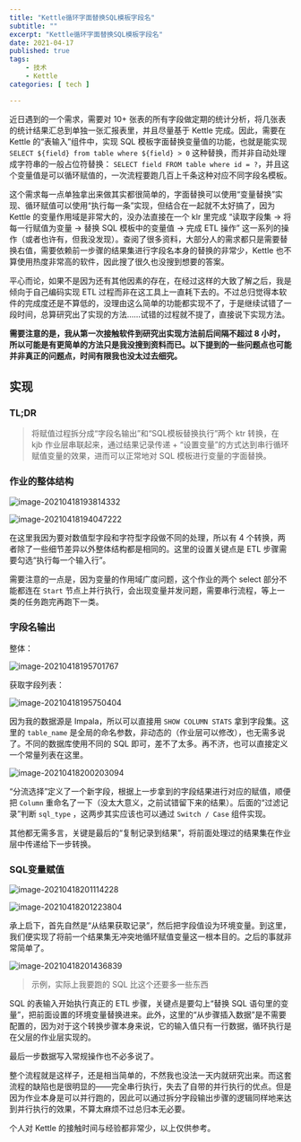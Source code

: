 ```yaml
---
title: "Kettle循环字面替换SQL模板字段名"
subtitle: ""
excerpt: "Kettle循环字面替换SQL模板字段名"
date: 2021-04-17
published: true 
tags:
    - 技术
    - Kettle
categories: [ tech ]

---
```


近日遇到的一个需求，需要对 10+ 张表的所有字段做定期的统计分析，将几张表的统计结果汇总到单独一张汇报表里，并且尽量基于 Kettle 完成。因此，需要在 Kettle 的“表输入”组件中，实现 SQL 模板字面替换变量值的功能，也就是能实现 `SELECT ${field} from table where ${field} > 0` 这种替换，而并非自动处理成字符串的一般占位符替换： `SELECT field FROM table where id = ?`，并且这个变量值是可以循环赋值的，一次流程要跑几百上千条这种对应不同字段名模板。

<!--more-->

这个需求每一点单独拿出来做其实都很简单的，字面替换可以使用“变量替换”实现、循环赋值可以使用“执行每一条”实现，但结合在一起就不太好搞了，因为 Kettle 的变量作用域是非常大的，没办法直接在一个 klr 里完成 “读取字段集 → 将每一行赋值为变量 → 替换 SQL 模板中的变量值 → 完成 ETL 操作” 这一系列的操作（或者也许有，但我没发现）。查阅了很多资料，大部分人的需求都只是需要替换右值，需要依赖前一步骤的结果集进行字段名本身的替换的非常少，Kettle 也不算使用热度非常高的软件，因此搜了很久也没搜到想要的答案。

平心而论，如果不是因为还有其他因素的存在，在经过这样的大致了解之后，我是倾向于自己编码实现 ETL 过程而非在这工具上一直耗下去的。不过总归觉得本软件的完成度还是不算低的，没理由这么简单的功能都实现不了，于是继续试错了一段时间，总算研究出了实现的方法……试错的过程就不提了，直接说下实现方法。

**需要注意的是，我从第一次接触软件到研究出实现方法前后间隔不超过 8 小时，所以可能是有更简单的方法只是我没搜到资料而已。以下提到的一些问题点也可能并非真正的问题点，时间有限我也没太过去细究。**

## 实现

### TL;DR

> 将赋值过程拆分成“字段名输出”和“SQL模板替换执行”两个 ktr 转换，在 kjb 作业层串联起来，通过结果记录传递 + “设置变量”的方式达到串行循环赋值变量的效果，进而可以正常地对 SQL 模板进行变量的字面替换。

### 作业的整体结构

![image-20210418193814332](/imgs/2021-04-17-Kettle%E5%BE%AA%E7%8E%AF%E5%AD%97%E9%9D%A2%E6%9B%BF%E6%8D%A2SQL%E6%A8%A1%E6%9D%BF%E5%AD%97%E6%AE%B5%E5%90%8D/image-20210418193814332.png)

![image-20210418194047222](/imgs/2021-04-17-Kettle%E5%BE%AA%E7%8E%AF%E5%AD%97%E9%9D%A2%E6%9B%BF%E6%8D%A2SQL%E6%A8%A1%E6%9D%BF%E5%AD%97%E6%AE%B5%E5%90%8D/image-20210418194047222.png)

在这里我因为要对数值型字段和字符型字段做不同的处理，所以有 4 个转换，两者除了一些细节差异以外整体结构都是相同的。这里的设置关键点是 ETL 步骤需要勾选“执行每一个输入行”。

需要注意的一点是，因为变量的作用域广度问题，这个作业的两个 select 部分不能都连在 `Start` 节点上并行执行，会出现变量并发问题，需要串行流程，等上一类的任务跑完再跑下一类。

### 字段名输出

整体：

![image-20210418195701767](/imgs/2021-04-17-Kettle%E5%BE%AA%E7%8E%AF%E5%AD%97%E9%9D%A2%E6%9B%BF%E6%8D%A2SQL%E6%A8%A1%E6%9D%BF%E5%AD%97%E6%AE%B5%E5%90%8D/image-20210418195701767.png)

获取字段列表：

![image-20210418195750404](/imgs/2021-04-17-Kettle%E5%BE%AA%E7%8E%AF%E5%AD%97%E9%9D%A2%E6%9B%BF%E6%8D%A2SQL%E6%A8%A1%E6%9D%BF%E5%AD%97%E6%AE%B5%E5%90%8D/image-20210418195750404.png)

因为我的数据源是 Impala，所以可以直接用 `SHOW COLUMN STATS` 拿到字段集。这里的 `table_name` 是全局的命名参数，非动态的（作业层可以修改），也无需多说了。不同的数据库使用不同的 SQL 即可，差不了太多。再不济，也可以直接定义一个常量列表在这里。

![image-20210418200203094](/imgs/2021-04-17-Kettle%E5%BE%AA%E7%8E%AF%E5%AD%97%E9%9D%A2%E6%9B%BF%E6%8D%A2SQL%E6%A8%A1%E6%9D%BF%E5%AD%97%E6%AE%B5%E5%90%8D/image-20210418200203094.png)

“分流选择”定义了一个新字段，根据上一步拿到的字段结果进行对应的赋值，顺便把 `Column` 重命名了一下（没太大意义，之前试错留下来的结果）。后面的“过滤记录”判断 `sql_type` ，这两步其实应该也可以通过 `Switch / Case` 组件实现。

其他都无需多言，关键是最后的“复制记录到结果”，将前面处理过的结果集在作业层中传递给下一步转换。

### SQL变量赋值

![image-20210418201114228](/imgs/2021-04-17-Kettle%E5%BE%AA%E7%8E%AF%E5%AD%97%E9%9D%A2%E6%9B%BF%E6%8D%A2SQL%E6%A8%A1%E6%9D%BF%E5%AD%97%E6%AE%B5%E5%90%8D/image-20210418201114228.png)

![image-20210418201223804](/imgs/2021-04-17-Kettle%E5%BE%AA%E7%8E%AF%E5%AD%97%E9%9D%A2%E6%9B%BF%E6%8D%A2SQL%E6%A8%A1%E6%9D%BF%E5%AD%97%E6%AE%B5%E5%90%8D/image-20210418201223804.png)

承上启下，首先自然是“从结果获取记录”，然后把字段值设为环境变量。到这里，我们便实现了将前一个结果集无冲突地循环赋值变量这一根本目的。之后的事就非常简单了。

![image-20210418201436839](/imgs/2021-04-17-Kettle%E5%BE%AA%E7%8E%AF%E5%AD%97%E9%9D%A2%E6%9B%BF%E6%8D%A2SQL%E6%A8%A1%E6%9D%BF%E5%AD%97%E6%AE%B5%E5%90%8D/image-20210418201436839.png)

> 示例，实际上我要跑的 SQL 比这个还要多一些东西

SQL 的表输入开始执行真正的 ETL 步骤，关键点是要勾上“替换 SQL 语句里的变量”，把前面设置的环境变量替换进来。此外，这里的“从步骤插入数据”是不需要配置的，因为对于这个转换步骤本身来说，它的输入值只有一行数据，循环执行是在父层的作业层实现的。

最后一步数据写入常规操作也不必多说了。

整个流程就是这样子，还是相当简单的，不然我也没法一天内就研究出来。而这套流程的缺陷也是很明显的——完全串行执行，失去了自带的并行执行的优点。但是因为作业本身是可以并行跑的，因此可以通过拆分字段输出步骤的逻辑同样地来达到并行执行的效果，不算太麻烦不过总归本无必要。

个人对 Kettle 的接触时间与经验都非常少，以上仅供参考。
